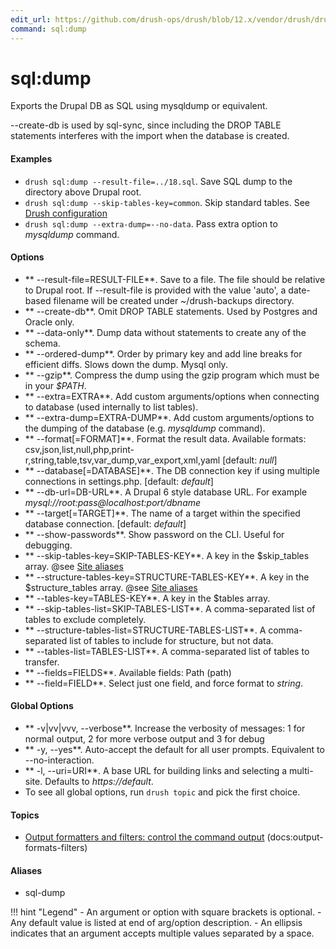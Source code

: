 ```yaml
---
edit_url: https://github.com/drush-ops/drush/blob/12.x/vendor/drush/drush/src/Commands/sql/SqlCommands.php
command: sql:dump
---
```

# sql:dump

Exports the Drupal DB as SQL using mysqldump or equivalent.

--create-db is used by sql-sync, since including the DROP TABLE statements interferes with the import when the database is created.

#### Examples

- <code>drush sql:dump --result-file=../18.sql</code>. Save SQL dump to the directory above Drupal root.
- <code>drush sql:dump --skip-tables-key=common</code>. Skip standard tables. See [Drush configuration](../../using-drush-configuration)
- <code>drush sql:dump --extra-dump=--no-data</code>. Pass extra option to *mysqldump* command.

#### Options

- ** --result-file=RESULT-FILE**. Save to a file. The file should be relative to Drupal root. If --result-file is provided with the value 'auto', a date-based filename will be created under ~/drush-backups directory.
- ** --create-db**. Omit DROP TABLE statements. Used by Postgres and Oracle only.
- ** --data-only**. Dump data without statements to create any of the schema.
- ** --ordered-dump**. Order by primary key and add line breaks for efficient diffs. Slows down the dump. Mysql only.
- ** --gzip**. Compress the dump using the gzip program which must be in your *$PATH*.
- ** --extra=EXTRA**. Add custom arguments/options when connecting to database (used internally to list tables).
- ** --extra-dump=EXTRA-DUMP**. Add custom arguments/options to the dumping of the database (e.g. *mysqldump* command).
- ** --format[=FORMAT]**. Format the result data. Available formats: csv,json,list,null,php,print-r,string,table,tsv,var_dump,var_export,xml,yaml [default: *null*]
- ** --database[=DATABASE]**. The DB connection key if using multiple connections in settings.php. [default: *default*]
- ** --db-url=DB-URL**. A Drupal 6 style database URL. For example *mysql://root:pass@localhost:port/dbname*
- ** --target[=TARGET]**. The name of a target within the specified database connection. [default: *default*]
- ** --show-passwords**. Show password on the CLI. Useful for debugging.
- ** --skip-tables-key=SKIP-TABLES-KEY**. A key in the $skip_tables array. @see [Site aliases](../site-aliases.md)
- ** --structure-tables-key=STRUCTURE-TABLES-KEY**. A key in the $structure_tables array. @see [Site aliases](../site-aliases.md)
- ** --tables-key=TABLES-KEY**. A key in the $tables array.
- ** --skip-tables-list=SKIP-TABLES-LIST**. A comma-separated list of tables to exclude completely.
- ** --structure-tables-list=STRUCTURE-TABLES-LIST**. A comma-separated list of tables to include for structure, but not data.
- ** --tables-list=TABLES-LIST**. A comma-separated list of tables to transfer.
- ** --fields=FIELDS**. Available fields: Path (path)
- ** --field=FIELD**. Select just one field, and force format to *string*.

#### Global Options

- ** -v|vv|vvv, --verbose**. Increase the verbosity of messages: 1 for normal output, 2 for more verbose output and 3 for debug
- ** -y, --yes**. Auto-accept the default for all user prompts. Equivalent to --no-interaction.
- ** -l, --uri=URI**. A base URL for building links and selecting a multi-site. Defaults to *https://default*.
- To see all global options, run <code>drush topic</code> and pick the first choice.

#### Topics

- [Output formatters and filters: control the command output](../../vendor/drush/drush/docs/output-formats-filters.md) (docs:output-formats-filters)

#### Aliases

- sql-dump

!!! hint "Legend"
    - An argument or option with square brackets is optional.
    - Any default value is listed at end of arg/option description.
    - An ellipsis indicates that an argument accepts multiple values separated by a space.
